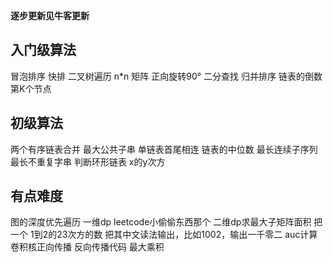 
**逐步更新见牛客更新**
## 入门级算法
冒泡排序
快排
二叉树遍历
n*n 矩阵 正向旋转90°
二分查找
归并排序
链表的倒数第K个节点






## 初级算法 
两个有序链表合并
最大公共子串
单链表首尾相连
链表的中位数
最长连续子序列
最长不重复字串
判断环形链表
x的y次方

## 有点难度
图的深度优先遍历
一维dp leetcode小偷偷东西那个
二维dp求最大子矩阵面积
把一个 1到2的23次方的数
把其中文读法输出，比如1002，输出一千零二
auc计算
卷积核正向传播
反向传播代码
最大乘积